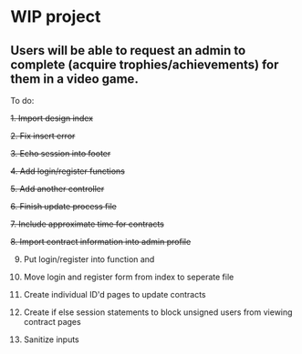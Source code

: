 <h1>WIP project</h1>
<h2>Users will be able to request an admin to complete (acquire trophies/achievements) for them in a video game.</h2>

To do:

~~1. Import design index~~

~~2. Fix insert error~~

~~3. Echo session into footer~~

~~4. Add login/register functions~~

~~5. Add another controller~~

~~6. Finish update process file~~

~~7. Include approximate time for contracts~~

~~8. Import contract information into admin profile~~

9. Put login/register into function and

10. Move login and register form from index to seperate file

11. Create individual ID'd pages to update contracts

12. Create if else session statements to block unsigned users from viewing contract pages

13. Sanitize inputs